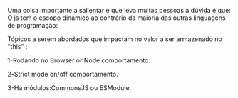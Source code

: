 Uma coisa importante a salientar e que leva muitas pessoas à dúvida
é que: O js tem o escopo dinâmico ao contrário da maioria das outras
linguagens de programação:

Tópicos a serem abordados que impactam no valor a ser armazenado no "this" :

1-Rodando no Browser or Node comportamento.

2-Strict mode on/off comportamento.

3-Há módulos:CommonsJS ou ESModule.